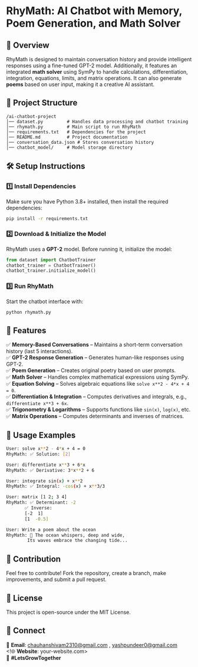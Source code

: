 # RhyMath: AI Chatbot with Memory, Poem Generation, and Math Solver

## 🚀 Overview
RhyMath is designed to maintain conversation history and provide intelligent responses using a fine-tuned GPT-2 model. Additionally, it features an integrated **math solver** using SymPy to handle calculations, differentiation, integration, equations, limits, and matrix operations. It can also generate **poems** based on user input, making it a creative AI assistant.

## 📂 Project Structure
```
/ai-chatbot-project
│── dataset.py         # Handles data processing and chatbot training
│── rhymath.py         # Main script to run RhyMath
│── requirements.txt   # Dependencies for the project
│── README.md          # Project documentation
│── conversation_data.json # Stores conversation history
│── chatbot_model/     # Model storage directory
```

## 🛠️ Setup Instructions
### 1️⃣ Install Dependencies
Make sure you have Python 3.8+ installed, then install the required dependencies:
```sh
pip install -r requirements.txt
```

### 2️⃣ Download & Initialize the Model
RhyMath uses a **GPT-2** model. Before running it, initialize the model:
```python
from dataset import ChatbotTrainer
chatbot_trainer = ChatbotTrainer()
chatbot_trainer.initialize_model()
```

### 3️⃣ Run RhyMath
Start the chatbot interface with:
```sh
python rhymath.py
```

## 🧠 Features
✅ **Memory-Based Conversations** – Maintains a short-term conversation history (last 5 interactions).  
✅ **GPT-2 Response Generation** – Generates human-like responses using GPT-2.  
✅ **Poem Generation** – Creates original poetry based on user prompts.  
✅ **Math Solver** – Handles complex mathematical expressions using SymPy.  
✅ **Equation Solving** – Solves algebraic equations like `solve x**2 - 4*x + 4 = 0`.  
✅ **Differentiation & Integration** – Computes derivatives and integrals, e.g., `differentiate x**3 + 6x`.  
✅ **Trigonometry & Logarithms** – Supports functions like `sin(x)`, `log(x)`, etc.  
✅ **Matrix Operations** – Computes determinants and inverses of matrices.  

## 🎯 Usage Examples
```sh
User: solve x**2 - 4*x + 4 = 0
RhyMath: ✅ Solution: [2]

User: differentiate x**3 + 6*x
RhyMath: ✅ Derivative: 3*x**2 + 6

User: integrate sin(x) + x**2
RhyMath: ✅ Integral: -cos(x) + x**3/3

User: matrix [1 2; 3 4]
RhyMath: ✅ Determinant: -2
       ✅ Inverse:
       [-2  1]
       [1  -0.5]

User: Write a poem about the ocean
RhyMath: 🌊 The ocean whispers, deep and wide,
        Its waves embrace the changing tide...
```

## 🤝 Contribution
Feel free to contribute! Fork the repository, create a branch, make improvements, and submit a pull request.

## 📜 License
This project is open-source under the MIT License.

## 🔗 Connect
📧 **Email**: chauhanshivam2310@gmail.com , yashpundeer0@gmail.com  
<!🌐 **Website**: your-website.com>  
🚀 **#LetsGrowTogether**

